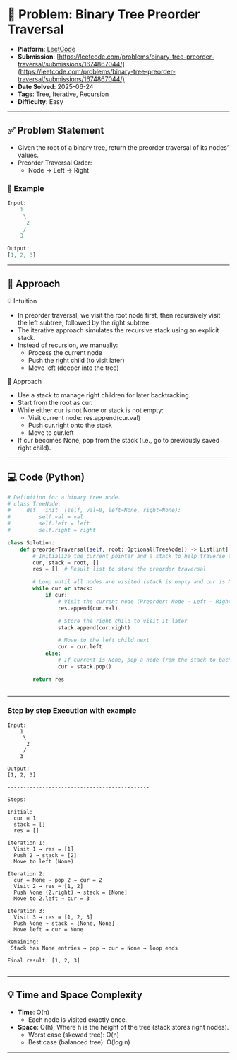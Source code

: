 # 🧲 Problem: Binary Tree Preorder Traversal

- **Platform**: [LeetCode](https://leetcode.com/problems/binary-tree-preorder-traversal/description/)
- **Submission**: [https://leetcode.com/problems/binary-tree-preorder-traversal/submissions/1674867044/](https://leetcode.com/problems/binary-tree-preorder-traversal/submissions/1674867044/)
- **Date Solved**: 2025-06-24
- **Tags**: Tree, Iterative, Recursion
- **Difficulty**: Easy

---

## ✅ Problem Statement
- Given the root of a binary tree, return the preorder traversal of its nodes’ values.
- Preorder Traversal Order:
     - Node → Left → Right

### 📌 Example
```python
Input:
    1
     \
      2
     /
    3

Output:
[1, 2, 3]

```
---

## 🚀 Approach
💡 Intuition
- In preorder traversal, we visit the root node first, then recursively visit the left subtree, followed by the right subtree.
- The iterative approach simulates the recursive stack using an explicit stack.
- Instead of recursion, we manually:
    - Process the current node
    - Push the right child (to visit later)
    - Move left (deeper into the tree)

👣 Approach
- Use a stack to manage right children for later backtracking.
- Start from the root as cur.
- While either cur is not None or stack is not empty:
     - Visit current node: res.append(cur.val)
     - Push cur.right onto the stack
     - Move to cur.left
- If cur becomes None, pop from the stack (i.e., go to previously saved right child).
---

## 💻 Code (Python)

```python
# Definition for a binary tree node.
# class TreeNode:
#     def __init__(self, val=0, left=None, right=None):
#         self.val = val
#         self.left = left
#         self.right = right

class Solution:
    def preorderTraversal(self, root: Optional[TreeNode]) -> List[int]:
        # Initialize the current pointer and a stack to help traverse the tree
        cur, stack = root, []
        res = []  # Result list to store the preorder traversal

        # Loop until all nodes are visited (stack is empty and cur is None)
        while cur or stack:
            if cur:
                # Visit the current node (Preorder: Node → Left → Right)
                res.append(cur.val)

                # Store the right child to visit it later
                stack.append(cur.right)

                # Move to the left child next
                cur = cur.left
            else:
                # If current is None, pop a node from the stack to backtrack
                cur = stack.pop()

        return res
         
```
---

### Step by step Execution with example
```
Input:
    1
     \
      2
     /
    3

Output:
[1, 2, 3]

---------------------------------------------

Steps:

Initial:
  cur = 1
  stack = []
  res = []

Iteration 1:
  Visit 1 → res = [1]
  Push 2 → stack = [2]
  Move to left (None)

Iteration 2:
  cur = None → pop 2 → cur = 2
  Visit 2 → res = [1, 2]
  Push None (2.right) → stack = [None]
  Move to 2.left → cur = 3

Iteration 3:
  Visit 3 → res = [1, 2, 3]
  Push None → stack = [None, None]
  Move left → cur = None

Remaining:
 Stack has None entries → pop → cur = None → loop ends

Final result: [1, 2, 3]


```

---

## 💡 Time and Space Complexity
- **Time**: O(n)
    - Each node is visited exactly once.
- **Space**: O(h), Where h is the height of the tree (stack stores right nodes).
    - Worst case (skewed tree): O(n)
    - Best case (balanced tree): O(log n)

---
